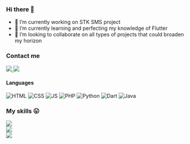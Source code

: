 ### Hi there 👋

- 🔭 I’m currently working on STK SMS project
- 🌱 I’m currently learning and perfecting my knowledge of Flutter
- 👯 I’m looking to collaborate on all types of projects that could broaden my horizon

### Contact me

<p>
  <a href="https://www.linkedin.com/in/st%C3%A9phane-kuma-930696188/">
    <img src="https://img.shields.io/badge/Stéphane%20Kuma-blue?style=social&logo=linkedin&labelColor=blue" />
  </a>
  <a href="mailto:kumastephane@gmail.com?">
    <img src="https://img.shields.io/badge/kumastephane%40gmail.com-red?&style=social&logo=gmail&logoColor=red"/>
  </a>
</p>

#### Languages

![HTML](https://img.shields.io/badge/HTML-red?style=flat&logo=html&logoColor=red)
![CSS](https://img.shields.io/badge/CSS-red?style=flat&logo=css&logoColor=red)
![JS](https://img.shields.io/badge/JavaScript-yellow?style=flat&logo=javascript&logoColor=yellow)
![PHP](https://img.shields.io/badge/PHP-blue?style=flat&logo=php&logoColor=blue)
![Python](https://img.shields.io/badge/Python-yellow?style=flat&logo=html&logoColor=yellow)
![Dart](https://img.shields.io/badge/Dart-blue?style=flat&logo=html&logoColor=blue)
![Java](https://img.shields.io/badge/Java-blue?style=flat&logo=html&logoColor=blue)

### My skills 😛

![](https://github-readme-stats.vercel.app/api?username=StephaneKuma&theme=dark&hide_border=true&include_all_commits=true&count_private=true)<br/>
![](https://github-readme-streak-stats.herokuapp.com/?user=StephaneKuma&theme=dark&hide_border=true)<br/>
![](https://github-readme-stats.vercel.app/api/top-langs/?username=StephaneKuma&theme=dark&hide_border=true&include_all_commits=true&count_private=true&layout=compact)




<!--
**StephaneKuma/StephaneKuma** is a ✨ _special_ ✨ repository because its `README.md` (this file) appears on your GitHub profile.

Here are some ideas to get you started:

- 🔭 I’m currently working on ...
- 🌱 I’m currently learning ...
- 👯 I’m looking to collaborate on ...
- 🤔 I’m looking for help with ...
- 💬 Ask me about ...
- 📫 How to reach me: ...
- 😄 Pronouns: ...
- ⚡ Fun fact: ...
-->
